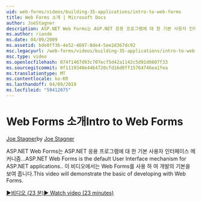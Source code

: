 ```yaml
---
uid: web-forms/videos/building-35-applications/intro-to-web-forms
title: Web Forms 소개 | Microsoft Docs
author: JoeStagner
description: ASP.NET Web Forms는 ASP.NET 응용 프로그램에 대 한 기본 사용자 인터페이스 메커니즘... 이 비디오에서는 Web Forms를 사용 하 여 개발의 기본을 보여 줍니다.
ms.author: riande
ms.date: 04/09/2009
ms.assetid: bde8ff36-4e52-4687-8de4-5ee2d367dc92
msc.legacyurl: /web-forms/videos/building-35-applications/intro-to-web-forms
msc.type: video
ms.openlocfilehash: 074f1467d93c707ecf5d42a1142c5d91d0807f33
ms.sourcegitcommit: 0f1119340e4464720cfd16d0ff15764746ea1fea
ms.translationtype: MT
ms.contentlocale: ko-KR
ms.lasthandoff: 04/09/2019
ms.locfileid: "59412075"
---
```

# <a name="intro-to-web-forms"></a><span data-ttu-id="6fb92-104">Web Forms 소개</span><span class="sxs-lookup"><span data-stu-id="6fb92-104">Intro to Web Forms</span></span>

<span data-ttu-id="6fb92-105">[Joe Stagner](https://github.com/JoeStagner)</span><span class="sxs-lookup"><span data-stu-id="6fb92-105">by [Joe Stagner](https://github.com/JoeStagner)</span></span>

<span data-ttu-id="6fb92-106">ASP.NET Web Forms는 ASP.NET 응용 프로그램에 대 한 기본 사용자 인터페이스 메커니즘...</span><span class="sxs-lookup"><span data-stu-id="6fb92-106">ASP.NET Web Forms is the default User Interface mechanism for ASP.NET applications..</span></span> <span data-ttu-id="6fb92-107">이 비디오에서는 Web Forms를 사용 하 여 개발의 기본을 보여 줍니다.</span><span class="sxs-lookup"><span data-stu-id="6fb92-107">This video will demonstrate the basic of developing with Web Forms.</span></span>

[<span data-ttu-id="6fb92-108">&#9654;비디오 (23 분)</span><span class="sxs-lookup"><span data-stu-id="6fb92-108">&#9654; Watch video (23 minutes)</span></span>](https://channel9.msdn.com/Blogs/ASP-NET-Site-Videos/intro-to-web-forms)
